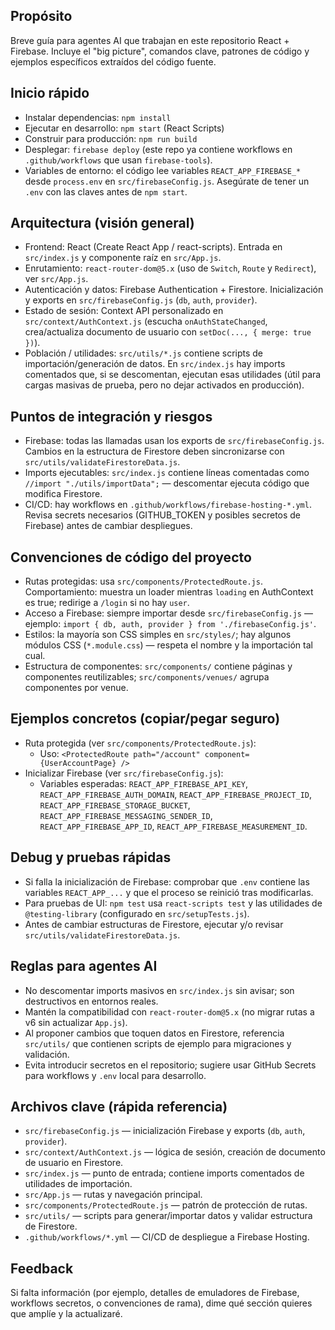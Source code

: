 Propósito
-------
Breve guía para agentes AI que trabajan en este repositorio React + Firebase. Incluye el "big picture", comandos clave, patrones de código y ejemplos específicos extraídos del código fuente.

Inicio rápido
-------------
- Instalar dependencias: `npm install`
- Ejecutar en desarrollo: `npm start` (React Scripts)
- Construir para producción: `npm run build`
- Desplegar: `firebase deploy` (este repo ya contiene workflows en `.github/workflows` que usan `firebase-tools`).
- Variables de entorno: el código lee variables `REACT_APP_FIREBASE_*` desde `process.env` en `src/firebaseConfig.js`. Asegúrate de tener un `.env` con las claves antes de `npm start`.

Arquitectura (visión general)
----------------------------
- Frontend: React (Create React App / react-scripts). Entrada en `src/index.js` y componente raíz en `src/App.js`.
- Enrutamiento: `react-router-dom@5.x` (uso de `Switch`, `Route` y `Redirect`), ver `src/App.js`.
- Autenticación y datos: Firebase Authentication + Firestore. Inicialización y exports en `src/firebaseConfig.js` (`db`, `auth`, `provider`).
- Estado de sesión: Context API personalizado en `src/context/AuthContext.js` (escucha `onAuthStateChanged`, crea/actualiza documento de usuario con `setDoc(..., { merge: true })`).
- Población / utilidades: `src/utils/*.js` contiene scripts de importación/generación de datos. En `src/index.js` hay imports comentados que, si se descomentan, ejecutan esas utilidades (útil para cargas masivas de prueba, pero no dejar activados en producción).

Puntos de integración y riesgos
------------------------------
- Firebase: todas las llamadas usan los exports de `src/firebaseConfig.js`. Cambios en la estructura de Firestore deben sincronizarse con `src/utils/validateFirestoreData.js`.
- Imports ejecutables: `src/index.js` contiene líneas comentadas como `//import "./utils/importData";` — descomentar ejecuta código que modifica Firestore.
- CI/CD: hay workflows en `.github/workflows/firebase-hosting-*.yml`. Revisa secrets necesarios (GITHUB_TOKEN y posibles secretos de Firebase) antes de cambiar despliegues.

Convenciones de código del proyecto
---------------------------------
- Rutas protegidas: usa `src/components/ProtectedRoute.js`. Comportamiento: muestra un loader mientras `loading` en AuthContext es true; redirige a `/login` si no hay `user`.
- Acceso a Firebase: siempre importar desde `src/firebaseConfig.js` — ejemplo: `import { db, auth, provider } from './firebaseConfig.js'`.
- Estilos: la mayoría son CSS simples en `src/styles/`; hay algunos módulos CSS (`*.module.css`) — respeta el nombre y la importación tal cual.
- Estructura de componentes: `src/components/` contiene páginas y componentes reutilizables; `src/components/venues/` agrupa componentes por venue.

Ejemplos concretos (copiar/pegar seguro)
--------------------------------------
- Ruta protegida (ver `src/components/ProtectedRoute.js`):
  - Uso: `<ProtectedRoute path="/account" component={UserAccountPage} />`
- Inicializar Firebase (ver `src/firebaseConfig.js`):
  - Variables esperadas: `REACT_APP_FIREBASE_API_KEY`, `REACT_APP_FIREBASE_AUTH_DOMAIN`, `REACT_APP_FIREBASE_PROJECT_ID`, `REACT_APP_FIREBASE_STORAGE_BUCKET`, `REACT_APP_FIREBASE_MESSAGING_SENDER_ID`, `REACT_APP_FIREBASE_APP_ID`, `REACT_APP_FIREBASE_MEASUREMENT_ID`.

Debug y pruebas rápidas
-----------------------
- Si falla la inicialización de Firebase: comprobar que `.env` contiene las variables `REACT_APP_...` y que el proceso se reinició tras modificarlas.
- Para pruebas de UI: `npm test` usa `react-scripts test` y las utilidades de `@testing-library` (configurado en `src/setupTests.js`).
- Antes de cambiar estructuras de Firestore, ejecutar y/o revisar `src/utils/validateFirestoreData.js`.

Reglas para agentes AI
----------------------
- No descomentar imports masivos en `src/index.js` sin avisar; son destructivos en entornos reales.
- Mantén la compatibilidad con `react-router-dom@5.x` (no migrar rutas a v6 sin actualizar `App.js`).
- Al proponer cambios que toquen datos en Firestore, referencia `src/utils/` que contienen scripts de ejemplo para migraciones y validación.
- Evita introducir secretos en el repositorio; sugiere usar GitHub Secrets para workflows y `.env` local para desarrollo.

Archivos clave (rápida referencia)
--------------------------------
- `src/firebaseConfig.js` — inicialización Firebase y exports (`db`, `auth`, `provider`).
- `src/context/AuthContext.js` — lógica de sesión, creación de documento de usuario en Firestore.
- `src/index.js` — punto de entrada; contiene imports comentados de utilidades de importación.
- `src/App.js` — rutas y navegación principal.
- `src/components/ProtectedRoute.js` — patrón de protección de rutas.
- `src/utils/` — scripts para generar/importar datos y validar estructura de Firestore.
- `.github/workflows/*.yml` — CI/CD de despliegue a Firebase Hosting.

Feedback
--------
Si falta información (por ejemplo, detalles de emuladores de Firebase, workflows secretos, o convenciones de rama), dime qué sección quieres que amplíe y la actualizaré.
